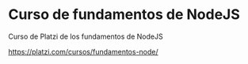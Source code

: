 # Curso de fundamentos de NodeJS

Curso de Platzi de los fundamentos de NodeJS

https://platzi.com/cursos/fundamentos-node/